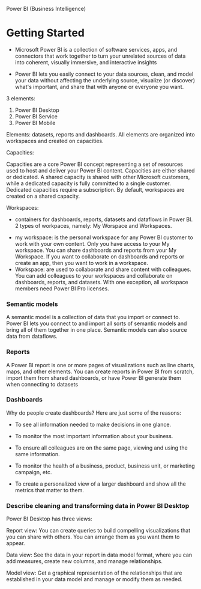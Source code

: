 Power BI (Business Intelligence) 

# Getting Started

* Microsoft Power BI is a collection of software services, apps, and connectors that work together to turn your unrelated sources of data into coherent, visually immersive, and interactive insights

* Power BI lets you easily connect to your data sources, clean, and model your data without affecting the underlying source, visualize (or discover) what's important, and share that with anyone or everyone you want.

3 elements:

1. Power BI Desktop
2. Power BI Service
3. Power BI Mobile

Elements: datasets, reports and dashboards.
All elements are organized into workspaces and created on capacities.

Capacities:

Capacities are a core Power BI concept representing a set of resources used to host and deliver your Power BI content. Capacities are either shared or dedicated. A shared capacity is shared with other Microsoft customers, while a dedicated capacity is fully committed to a single customer. Dedicated capacities require a subscription. By default, workspaces are created on a shared capacity.

Workspaces:

- containers for dashboards, reports, datasets and dataflows in Power BI. 2 types of workpaces, namely: My Worspace and Workspaces.

* my workspace: is the personal workspace for any Power BI customer to work with your own content. Only you have access to your My workspace. You can share dashboards and reports from your My Workspace. If you want to collaborate on dashboards and reports or create an app, then you want to work in a workspace.
* Workspace: are used to collaborate and share content with colleagues. You can add colleagues to your workspaces and collaborate on dashboards, reports, and datasets. With one exception, all workspace members need Power BI Pro licenses.

### Semantic models
A semantic model is a collection of data that you import or connect to. Power BI lets you connect to and import all sorts of semantic models and bring all of them together in one place. Semantic models can also source data from dataflows.

### Reports
A Power BI report is one or more pages of visualizations such as line charts, maps, and other elements. You can create reports in Power BI from scratch, import them from shared dashboards, or have Power BI generate them when connecting to datasets

### Dashboards 

Why do people create dashboards? Here are just some of the reasons:

* To see all information needed to make decisions in one glance.

* To monitor the most important information about your business.

* To ensure all colleagues are on the same page, viewing and using the same information.

* To monitor the health of a business, product, business unit, or marketing campaign, etc.

* To create a personalized view of a larger dashboard and show all the metrics that matter to them.

### Describe cleaning and transforming data in Power BI Desktop

Power BI Desktop has three views:

Report view: You can create queries to build compelling visualizations that you can share with others. You can arrange them as you want them to appear.

Data view: See the data in your report in data model format, where you can add measures, create new columns, and manage relationships.

Model view: Get a graphical representation of the relationships that are established in your data model and manage or modify them as needed.



























